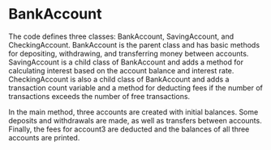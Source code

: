 # BankAccount
The code defines three classes: BankAccount, SavingAccount, and CheckingAccount. BankAccount is the parent class and has basic methods for depositing, withdrawing, and transferring money between accounts. SavingAccount is a child class of BankAccount and adds a method for calculating interest based on the account balance and interest rate. CheckingAccount is also a child class of BankAccount and adds a transaction count variable and a method for deducting fees if the number of transactions exceeds the number of free transactions.

In the main method, three accounts are created with initial balances. Some deposits and withdrawals are made, as well as transfers between accounts. Finally, the fees for account3 are deducted and the balances of all three accounts are printed.
